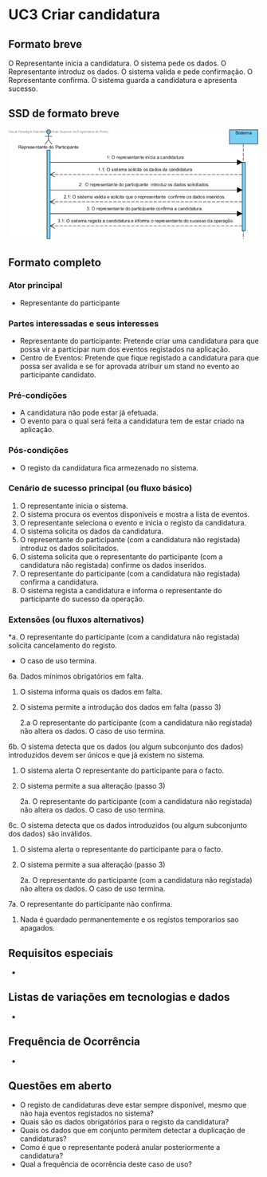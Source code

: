 # UC3 Criar candidatura
## Formato breve
O Representante inicia a candidatura.
O sistema pede os dados.
O Representante introduz os dados.
O sistema valida e pede confirmação.
O Representante confirma.
O sistema guarda a candidatura e apresenta sucesso.
## SSD de formato breve
![SSD_UC3.png](../../Imagens/SSD_UC3.png)
## Formato completo

### Ator principal
* Representante do participante

### Partes interessadas e seus interesses
+ Representante do participante: Pretende criar uma candidatura  para que possa vir a participar num dos eventos registados na aplicação.
+ Centro de Eventos: Pretende que fique registado a candidatura para que possa ser avalida e se for aprovada atribuir um stand no evento ao participante candidato.

### Pré-condições
+ A candidatura não pode estar já efetuada.
+ O evento para o qual será feita a candidatura tem de estar criado na aplicação.


### Pós-condições
* O registo da candidatura fica armezenado no sistema.

### Cenário de sucesso principal (ou fluxo básico)
1. O representante inicia o sistema.
2. O sistema procura os eventos disponiveis e mostra a lista de eventos.
3. O representante seleciona o evento e inicia o registo da candidatura.
4. O sistema solicita os dados da candidatura.
5. O representante do participante (com a candidatura não registada) introduz os dados solicitados.
6. O sistema solicita que o representante do participante (com a candidatura não registada) confirme os dados inseridos.
7. O representante do participante (com a candidatura não registada) confirma a candidatura.
8. O sistema regista a candidatura e informa o representante do participante do sucesso da operação.

### Extensões (ou fluxos alternativos)
\*a. O representante do participante (com a candidatura não registada) solicita cancelamento do registo.

+ O caso de uso termina.

6a. Dados mínimos obrigatórios em falta.

1. O sistema informa quais os dados em falta.
2. O sistema permite a introdução dos dados em falta (passo 3)

    2.a O representante do participante (com a candidatura não registada) não altera os dados. O caso de uso termina.


6b. O sistema detecta que os dados (ou algum subconjunto dos dados) introduzidos devem ser únicos e que já existem no sistema.

1. O sistema alerta O representante do participante para o facto.
2. O sistema permite a sua alteração (passo 3)

    2a. O representante do participante (com a candidatura não registada) não altera os dados. O caso de uso termina.

6c. O sistema detecta que os dados introduzidos (ou algum subconjunto dos dados) são inválidos.

1. O sistema alerta o representante do participante para o facto.
2. O sistema permite a sua alteração (passo 3)

    2a. O representante do participante (com a candidatura não registada) não altera os dados. O caso de uso termina.

7a. O representante do participante não confirma.
1. Nada é guardado permanentemente e os registos temporarios sao apagados.

## Requisitos especiais
*

## Listas de variações em tecnologias e dados
*

## Frequência de Ocorrência
*

## Questões em aberto
+ O registo de candidaturas deve estar sempre disponível, mesmo que não haja eventos registados no sistema?
+ Quais são os dados obrigatórios para o registo da candidatura?
+ Quais os dados que em conjunto permitem detectar a duplicação de candidaturas?
+ Como é que o representante poderá anular posteriormente a candidatura?
+ Qual a frequência de ocorrência deste caso de uso?
